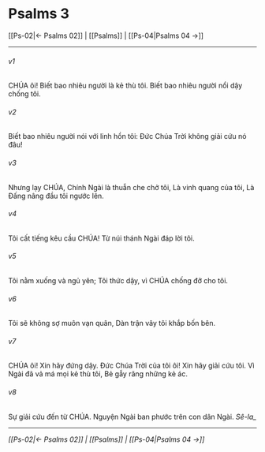 # Psalms 3

[[Ps-02|← Psalms 02]] | [[Psalms]] | [[Ps-04|Psalms 04 →]]
***



###### v1 
CHÚA ôi! Biết bao nhiêu người là kẻ thù tôi. Biết bao nhiêu người nổi dậy chống tôi. 

###### v2 
Biết bao nhiêu người nói với linh hồn tôi: Đức Chúa Trời không giải cứu nó đâu! 

###### v3 
Nhưng lạy CHÚA, Chính Ngài là thuẫn che chở tôi, Là vinh quang của tôi, Là Đấng nâng đầu tôi ngước lên. 

###### v4 
Tôi cất tiếng kêu cầu CHÚA! Từ núi thánh Ngài đáp lời tôi. 

###### v5 
Tôi nằm xuống và ngủ yên; Tôi thức dậy, vì CHÚA chống đỡ cho tôi. 

###### v6 
Tôi sẽ không sợ muôn vạn quân, Dàn trận vây tôi khắp bốn bên. 

###### v7 
CHÚA ôi! Xin hãy đứng dậy. Đức Chúa Trời của tôi ôi! Xin hãy giải cứu tôi. Vì Ngài đã vả má mọi kẻ thù tôi, Bẻ gẫy răng những kẻ ác. 

###### v8 
Sự giải cứu đến từ CHÚA. Nguyện Ngài ban phước trên con dân Ngài. <i class="selah">Sê-la_

***
[[Ps-02|← Psalms 02]] | [[Psalms]] | [[Ps-04|Psalms 04 →]]
